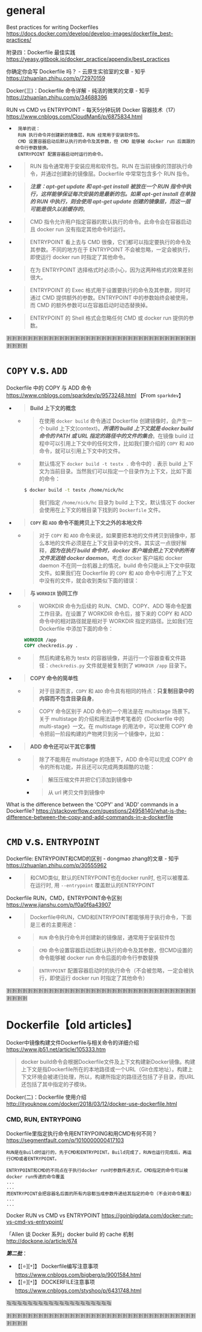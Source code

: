 
# general

Best practices for writing Dockerfiles https://docs.docker.com/develop/develop-images/dockerfile_best-practices/

附录四：Dockerfile 最佳实践 https://yeasy.gitbook.io/docker_practice/appendix/best_practices

你确定你会写 Dockerfile 吗？ - 云原生实验室的文章 - 知乎 https://zhuanlan.zhihu.com/p/72970159

Docker(三)：Dockerfile 命令详解 - 纯洁的微笑的文章 - 知乎 https://zhuanlan.zhihu.com/p/34688396

RUN vs CMD vs ENTRYPOINT - 每天5分钟玩转 Docker 容器技术（17） https://www.cnblogs.com/CloudMan6/p/6875834.html
- >
   ```console
    简单的说：
    RUN 执行命令并创建新的镜像层，RUN 经常用于安装软件包。
    CMD 设置容器启动后默认执行的命令及其参数，但 CMD 能够被 docker run 后面跟的命令行参数替换。
    ENTRYPOINT 配置容器启动时运行的命令。
    ```
- > RUN 指令通常用于安装应用和软件包。RUN 在当前镜像的顶部执行命令，并通过创建新的镜像层。Dockerfile 中常常包含多个 RUN 指令。
- > ***注意：apt-get update 和 apt-get install 被放在一个 RUN 指令中执行，这样能够保证每次安装的是最新的包。如果 apt-get install 在单独的 RUN 中执行，则会使用 apt-get update 创建的镜像层，而这一层可能是很久以前缓存的***。
- > CMD 指令允许用户指定容器的默认执行的命令。此命令会在容器启动且 docker run 没有指定其他命令时运行。
- > ENTRYPOINT 看上去与 CMD 很像，它们都可以指定要执行的命令及其参数。不同的地方在于 ENTRYPOINT 不会被忽略，一定会被执行，即使运行 docker run 时指定了其他命令。
- > 在为 ENTRYPOINT 选择格式时必须小心，因为这两种格式的效果差别很大。
- > ENTRYPOINT 的 Exec 格式用于设置要执行的命令及其参数，同时可通过 CMD 提供额外的参数。ENTRYPOINT 中的参数始终会被使用，而 CMD 的额外参数可以在容器启动时动态替换掉。
- > ENTRYPOINT 的 Shell 格式会忽略任何 CMD 或 docker run 提供的参数。

:u5272::u5272::u5272::u5272::u5272::u5272::u5272::u5272::u5272::u5272::u5272::u5272::u5272::u5272::u5272::u5272::u5272::u5272::u5272::u5272::u5272::u5272::u5272::u5272::u5272::u5272::u5272::u5272::u5272::u5272::u5272::u5272::u5272::u5272::u5272::u5272::u5272::u5272::u5272::u5272:

# `COPY` v.s. `ADD` 

Dockerfile 中的 COPY 与 ADD 命令 https://www.cnblogs.com/sparkdev/p/9573248.html 【From `sparkdev`】
- > **Build 上下文的概念**
  * > 在使用 `docker build` 命令通过 Dockerfile 创建镜像时，会产生一个 build 上下文(context)。***所谓的 build 上下文就是 docker build 命令的 PATH 或 URL 指定的路径中的文件的集合***。在镜像 build 过程中可以引用上下文中的任何文件，比如我们要介绍的 `COPY` 和 `ADD` 命令，就可以引用上下文中的文件。
  * > 默认情况下 `docker build -t testx .` 命令中的 `.` 表示 build 上下文为当前目录。当然我们可以指定一个目录作为上下文，比如下面的命令：
    ```sh
    $ docker build -t testx /home/nick/hc
    ```
    > 我们指定 `/home/nick/hc` 目录为 build 上下文，默认情况下 docker 会使用在上下文的根目录下找到的 `Dockerfile` 文件。
- > **`COPY` 和 `ADD` 命令不能拷贝上下文之外的本地文件**
  * > 对于 `COPY` 和 `ADD` 命令来说，如果要把本地的文件拷贝到镜像中，那么本地的文件必须是在上下文目录中的文件。其实这一点很好解释，***因为在执行 build 命令时，docker 客户端会把上下文中的所有文件发送给 docker daemon***。考虑 docker 客户端和 docker daemon 不在同一台机器上的情况，build 命令只能从上下文中获取文件。如果我们在 Dockerfile 的 `COPY` 和 `ADD` 命令中引用了上下文中没有的文件，就会收到类似下面的错误：
- > **与 `WORKDIR` 协同工作**
  * > WORKDIR 命令为后续的 RUN、CMD、COPY、ADD 等命令配置工作目录。在设置了 WORKDIR 命令后，接下来的 COPY 和 ADD 命令中的相对路径就是相对于 WORKDIR 指定的路径。比如我们在 Dockerfile 中添加下面的命令：
    ```dockerfile
    WORKDIR /app
    COPY checkredis.py .
    ```
  * > 然后构建名称为 testx 的容器镜像，并运行一个容器查看文件路径：`checkredis.py` 文件就是被复制到了 `WORKDIR /app` 目录下。
- > **COPY 命令的简单性**
  * > 对于目录而言，`COPY` 和 `ADD` 命令具有相同的特点：**只复制目录中的内容而不包含目录自身**。
  * > COPY 命令区别于 ADD 命令的一个用法是在 multistage 场景下。关于 multistage 的介绍和用法请参考笔者的《Dockerfile 中的 multi-stage》一文。在 multistage 的用法中，可以使用 COPY 命令把前一阶段构建的产物拷贝到另一个镜像中，比如：
- > **ADD 命令还可以干其它事情**
  * > 除了不能用在 multistage 的场景下，ADD 命令可以完成 COPY 命令的所有功能，并且还可以完成两类超酷的功能：
    + > 解压压缩文件并把它们添加到镜像中
    + > 从 url 拷贝文件到镜像中

What is the difference between the 'COPY' and 'ADD' commands in a Dockerfile? https://stackoverflow.com/questions/24958140/what-is-the-difference-between-the-copy-and-add-commands-in-a-dockerfile

# `CMD` v.s. `ENTRYPOINT`

Dockerfile: ENTRYPOINT和CMD的区别 - dongmao zhang的文章 - 知乎 https://zhuanlan.zhihu.com/p/30555962
- > 和CMD类似, 默认的ENTRYPOINT也在docker run时, 也可以被覆盖. 在运行时, 用 `--entrypoint` 覆盖默认的ENTRYPOINT

Dockerfile RUN，CMD，ENTRYPOINT命令区别 https://www.jianshu.com/p/f0a0f6a43907
- > Dockerfile中RUN，CMD和ENTRYPOINT都能够用于执行命令，下面是三者的主要用途：
  * > `RUN` 命令执行命令并创建新的镜像层，通常用于安装软件包
  * > `CMD` 命令设置容器启动后默认执行的命令及其参数，但CMD设置的命令能够被 docker run 命令后面的命令行参数替换
  * > `ENTRYPOINT` 配置容器启动时的执行命令（不会被忽略，一定会被执行，即使运行 docker run 时指定了其他命令）

:u5272::u5272::u5272::u5272::u5272::u5272::u5272::u5272::u5272::u5272::u5272::u5272::u5272::u5272::u5272::u5272::u5272::u5272::u5272::u5272::u5272::u5272::u5272::u5272::u5272::u5272::u5272::u5272::u5272::u5272::u5272::u5272::u5272::u5272::u5272::u5272::u5272::u5272::u5272::u5272:

# Dockerfile【old articles】

Docker中镜像构建文件Dockerfile与相关命令的详细介绍 https://www.jb51.net/article/105333.htm
> docker build命令会根据Dockerfile文件及上下文构建新Docker镜像。构建上下文是指Dockerfile所在的本地路径或一个URL（Git仓库地址）。构建上下文环境会被递归处理，所以，构建所指定的路径还包括了子目录，而URL还包括了其中指定的子模块。

Docker(二)：Dockerfile 使用介绍 http://ityouknow.com/docker/2018/03/12/docker-use-dockerfile.html

### CMD, RUN, ENTRYPOING

Dockerfile里指定执行命令用ENTRYPOING和用CMD有何不同？ https://segmentfault.com/q/1010000000417103
```
RUN是在Build时运行的，先于CMD和ENTRYPOINT。Build完成了，RUN也运行完成后，再运行CMD或者ENTRYPOINT。

ENTRYPOINT和CMD的不同点在于执行docker run时参数传递方式，CMD指定的命令可以被docker run传递的命令覆盖
...
...
而ENTRYPOINT会把容器名后面的所有内容都当成参数传递给其指定的命令（不会对命令覆盖）
...
...
```

Docker RUN vs CMD vs ENTRYPOINT https://goinbigdata.com/docker-run-vs-cmd-vs-entrypoint/

「Allen 谈 Docker 系列」docker build 的 cache 机制 http://dockone.io/article/674

***第二批***：
- 【[:star:][`*`]】 Dockerfile编写注意事项 https://www.cnblogs.com/bigberg/p/9001584.html
- 【[:star:][`*`]】 DOCKERFILE注意事项 https://www.cnblogs.com/styshoo/p/6431748.html

:u6307::u6307::u6307::u6307::u6307::u6307::u6307::u6307::u6307::u6307::u6307::u6307::u6307::u6307::u6307::u6307::u6307::u6307::u6307::u6307:

:u5272::u5272::u5272::u5272::u5272::u5272::u5272::u5272::u5272::u5272::u5272::u5272::u5272::u5272::u5272::u5272::u5272::u5272::u5272::u5272::u5272::u5272::u5272::u5272::u5272::u5272::u5272::u5272::u5272::u5272::u5272::u5272::u5272::u5272::u5272::u5272::u5272::u5272::u5272::u5272:
